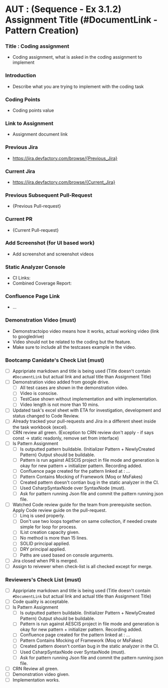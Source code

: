 # AUT : (Sequence - Ex 3.1.2) Assignment Title (#DocumentLink -Pattern Creation)

### Title : Coding assignment
- Coding assignment, what is asked in the coding assignment to implement

### Introduction
- Describe what you are trying to implement with the coding task

### Coding Points
- Coding points value

### Link to Assignment
- Assignment document link

### Previous Jira
- https://jira.devfactory.com/browse/{Previous_Jira}

### Current Jira
- https://jira.devfactory.com/browse/{Current_Jira}

### Previous Subsequent Pull-Request
- {Previous Pull-request}

### Current PR
- {Current Pull-request}

### Add Screenshot (for UI based work)
- Add screenshot and screenshot videos

### Static Analyzer Console
- CI Links:
- Combined Coverage Report:

### Confluence Page Link
- ...

### Demonstration Video (must)
- Demonstractoipo video means how it works, actual working video (link to googledrive)
- Video should not be related to the coding but the feature.
- Make sure to include all the testcases example in the video.

### Bootcamp Canidate's Check List (must)
- [ ] Appripriate markdown and title is being used (Title doesn't contain `#DocumentLink` but actual link and actual title than Assignment Title)
- [ ] Demonstration video added from google drive.
   - [ ] All test cases are shown in the demonstration video.
   - [ ] Video is conscise.
   - [ ] TestCase shown without implementation and with implementation.
   - [ ] Video length is not more than 10 mins.
- [ ] Updated task's excel sheet with ETA for investigation, development and status changed to Code Review.
- [ ] Already tracked your pull-requests and Jira in a different sheet inside the task workbook (excel).
- [ ] CRN review all green. (Exception to CRN review don't apply - if says const -> static readonly, remove set from interface)
- [ ] Is Pattern Assignment
   - [ ] Is outputted pattern buildable. (Initializer Pattern + NewlyCreated Pattern) Output should be buildable.
   - [ ] Pattern is run against AESCIS project in file mode and generation is okay for new pattern + initializer pattern. Recording added.
  - [ ] Confluence page created for the pattern linked at : ...
  - [ ] Pattern Contains Mocking of Framework (Moq or MsFakes)
  - [ ] Created pattern doesn't contian bug in the static analyzer in the CI.
  - [ ] Used CsharpSyntaxNode over SyntaxNode (must).
  - [ ] Ask for pattern running Json file and commit the pattern running json file.
- [ ] Watched Code review guide for the team from prerequisite section. Apply Code review guide on the pull-request.
   - [ ] Linq is used properly.
   - [ ] Don't use two loops together on same collection, if needed create simple for loop for process.
   - [ ] IList creation capacity given.
   - [ ] No method is more than 15 lines.
   - [ ] SOLID principal applied.
   - [ ] DRY principal applied.
   - [ ] Paths are used based on console arguments.
- [ ] Jira closed when PR is merged.
- [ ] Assign to reivewer when check-list is all checked except for merge.

### Reviewers's Check List (must)
- [ ] Appripriate markdown and title is being used (Title doesn't contain `#DocumentLink` but actual link and actual title than Assignment Title)
- [ ] Code quality is acceptable.
- [ ] Is Pattern Assignment
   - [ ] Is outputted pattern buildable. (Initializer Pattern + NewlyCreated Pattern) Output should be buildable.
   - [ ] Pattern is run against AESCIS project in file mode and generation is okay for new pattern + initializer pattern. Recording added.
   - [ ] Confluence page created for the pattern linked at : ...
   - [ ] Pattern Contains Mocking of Framework (Moq or MsFakes)
   - [ ] Created pattern doesn't contian bug in the static analyzer in the CI.
   - [ ] Used CsharpSyntaxNode over SyntaxNode (must).
   - [ ] Ask for pattern running Json file and commit the pattern running json file.
- [ ] CRN Review all green.
- [ ] Demonstration video given.
- [ ] Implementation works.
